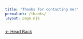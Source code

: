 ```yaml
---
title: "Thanks for contacting me!"
permalink: /thanks/
layout: page.njk
---
```


<div class="text-center">
    <a href="/"><- Head Back</a>
</div>
